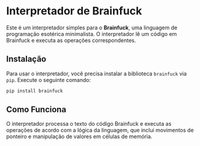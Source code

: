 # Interpretador de Brainfuck

Este é um interpretador simples para o **Brainfuck**, uma linguagem de programação esotérica minimalista. O interpretador lê um código em Brainfuck e executa as operações correspondentes.

## Instalação

Para usar o interpretador, você precisa instalar a biblioteca `brainfuck` via `pip`. Execute o seguinte comando:

```bash
pip install brainfuck
```

## Como Funciona
O interpretador processa o texto do código Brainfuck e executa as operações de acordo com a lógica da linguagem, que inclui movimentos de ponteiro e manipulação de valores em células de memória.

